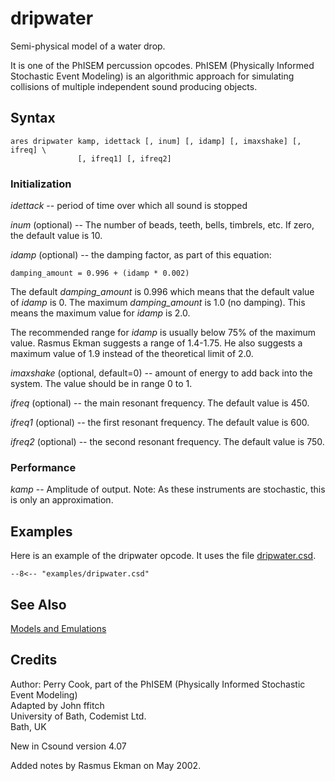 <!--
id:dripwater
category:Signal Generators:Models and Emulations
-->
# dripwater
Semi-physical model of a water drop.

It is one of the PhISEM percussion opcodes. PhISEM (Physically Informed Stochastic Event Modeling) is an algorithmic approach for simulating collisions of multiple independent sound producing objects.

## Syntax
``` csound-orc
ares dripwater kamp, idettack [, inum] [, idamp] [, imaxshake] [, ifreq] \
               [, ifreq1] [, ifreq2]
```

### Initialization

_idettack_ -- period of time over which all sound is stopped

_inum_ (optional) -- The number of beads, teeth, bells, timbrels, etc.  If zero, the default value is 10.

_idamp_ (optional) -- the damping factor, as part of this equation:

```
damping_amount = 0.996 + (idamp * 0.002)
```

The default _damping_amount_ is 0.996 which means that the default value of _idamp_ is 0. The maximum _damping_amount_ is 1.0 (no damping). This means the maximum value for _idamp_ is 2.0.

The recommended range for _idamp_ is usually below 75% of the maximum value. Rasmus Ekman suggests a range of 1.4-1.75. He also suggests a maximum value of 1.9 instead of the theoretical limit of 2.0.

_imaxshake_ (optional, default=0) -- amount of energy to add back into the system. The value should be in range 0 to 1.

_ifreq_ (optional) -- the main resonant frequency. The default value is 450.

_ifreq1_ (optional) -- the first resonant frequency. The default value is 600.

_ifreq2_ (optional) -- the second resonant frequency. The default value is 750.

### Performance

_kamp_ -- Amplitude of output.  Note: As these instruments are stochastic, this is only an approximation.

## Examples

Here is an example of the dripwater opcode. It uses the file [dripwater.csd](../../examples/dripwater.csd).

``` csound-orc title="Example of the dripwater opcode." linenums="1"
--8<-- "examples/dripwater.csd"
```

## See Also

[Models and Emulations](../../siggen/models)

## Credits

Author: Perry Cook, part of the PhISEM (Physically Informed Stochastic Event Modeling)<br>
Adapted by John ffitch<br>
University of Bath, Codemist Ltd.<br>
Bath, UK<br>

New in Csound version 4.07

Added notes by Rasmus Ekman on May 2002.
